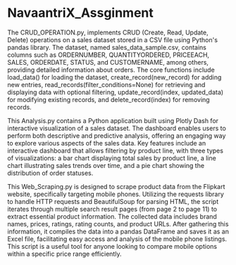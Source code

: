 # NavaantriX_Assginment


The CRUD_OPERATION.py, implements CRUD (Create, Read, Update, Delete) operations on a sales dataset stored in a CSV file using Python's pandas library. The dataset, named sales_data_sample.csv, contains columns such as ORDERNUMBER, QUANTITYORDERED, PRICEEACH, SALES, ORDERDATE, STATUS, and CUSTOMERNAME, among others, providing detailed information about orders. The core functions include load_data() for loading the dataset, create_record(new_record) for adding new entries, read_records(filter_conditions=None) for retrieving and displaying data with optional filtering, update_record(index, updated_data) for modifying existing records, and delete_record(index) for removing records.

This Analysis.py contains a Python application built using Plotly Dash for interactive visualization of a sales dataset. The dashboard enables users to perform both descriptive and predictive analysis, offering an engaging way to explore various aspects of the sales data. Key features include an interactive dashboard that allows filtering by product line, with three types of visualizations: a bar chart displaying total sales by product line, a line chart illustrating sales trends over time, and a pie chart showing the distribution of order statuses. 

This Web_Scraping.py is designed to scrape product data from the Flipkart website, specifically targeting mobile phones. Utilizing the requests library to handle HTTP requests and BeautifulSoup for parsing HTML, the script iterates through multiple search result pages (from page 2 to page 11) to extract essential product information. The collected data includes brand names, prices, ratings, rating counts, and product URLs. After gathering this information, it compiles the data into a pandas DataFrame and saves it as an Excel file, facilitating easy access and analysis of the mobile phone listings. This script is a useful tool for anyone looking to compare mobile options within a specific price range efficiently.
